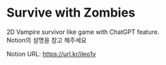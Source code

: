 # Survive with Zombies
2D Vampire survivor like game with ChatGPT feature.  <br/> 
Notion의 설명을 참고 해주세요

Notion URL: https://url.kr/ileo1v
